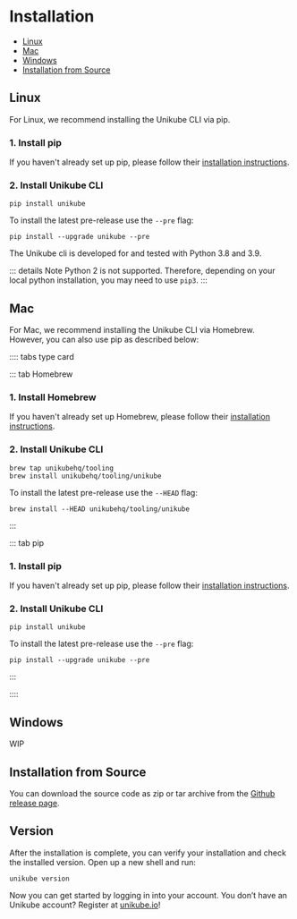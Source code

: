 # Installation

- [Linux](#linux)
- [Mac](#mac)
- [Windows](#windows)
- [Installation from Source](#installation-from-source)

## Linux

For Linux, we recommend installing the Unikube CLI via pip.

### 1. Install pip

If you haven't already set up pip, please follow their [installation instructions](https://pip.pypa.io/en/stable/installation/#supported-methods).

### 2. Install Unikube CLI

```shell
pip install unikube
```

To install the latest pre-release use the `--pre` flag:

```shell
pip install --upgrade unikube --pre
```

The Unikube cli is developed for and tested with Python 3.8 and 3.9.

::: details Note
Python 2 is not supported. Therefore, depending on your local python installation, you may need to use `pip3`.
:::

## Mac

For Mac, we recommend installing the Unikube CLI via Homebrew. However, you can also use pip as described below:

:::: tabs type card

::: tab Homebrew

### 1. Install Homebrew

If you haven't already set up Homebrew, please follow their [installation instructions](https://docs.brew.sh/Installation).

### 2. Install Unikube CLI

```shell
brew tap unikubehq/tooling
brew install unikubehq/tooling/unikube
```

To install the latest pre-release use the `--HEAD` flag:

```shell
brew install --HEAD unikubehq/tooling/unikube
```

:::

::: tab pip

### 1. Install pip

If you haven't already set up pip, please follow their [installation instructions](https://pip.pypa.io/en/stable/installation/#supported-methods).

### 2. Install Unikube CLI

```shell
pip install unikube
```

To install the latest pre-release use the `--pre` flag:

```shell
pip install --upgrade unikube --pre
```

:::

::::

## Windows

WIP

## Installation from Source

You can download the source code as zip or tar archive from the
[Github release page](https://github.com/unikubehq/cli/releases).

## Version

After the installation is complete, you can verify your installation and check the installed version. Open up a new shell and run:

```shell
unikube version
```

Now you can get started by logging in into your account. You don’t have an Unikube account? Register at [unikube.io](https://unikube.io/)!
